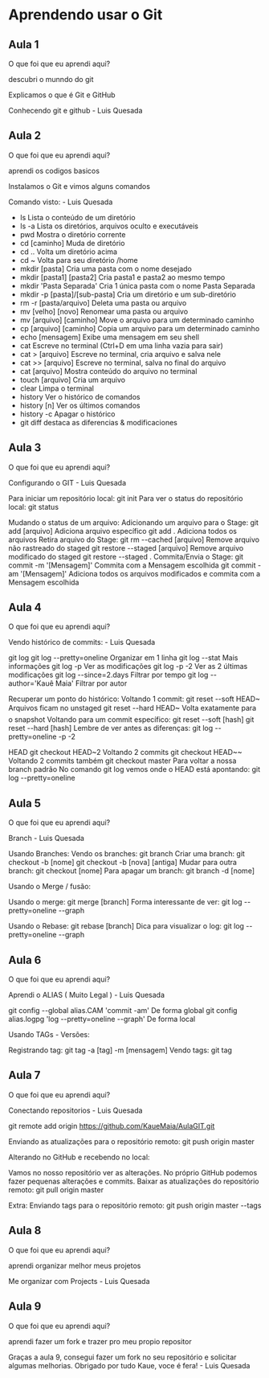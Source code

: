 # Aprendendo usar o Git


## Aula 1

O que foi que eu aprendi aqui?

descubri o munndo do git

Explicamos o que é Git e GitHub

Conhecendo git e github - Luis Quesada

## Aula 2

O que foi que eu aprendi aqui?

aprendi os codigos basicos

Instalamos o Git e vimos alguns comandos

Comando visto: - Luis Quesada

- ls Lista o conteúdo de um diretório
- ls -a Lista os diretórios, arquivos oculto e executáveis
- pwd Mostra o diretório corrente
- cd [caminho] Muda de diretório
- cd .. Volta um diretório acima
- cd ~ Volta para seu diretório /home
- mkdir [pasta] Cria uma pasta com o nome desejado
- mkdir [pasta1] [pasta2] Cria pasta1 e pasta2 ao mesmo tempo
- mkdir 'Pasta Separada' Cria 1 única pasta com o nome Pasta Separada
- mkdir -p [pasta]/[sub-pasta] Cria um diretório e um sub-diretório
- rm -r [pasta/arquivo] Deleta uma pasta ou arquivo
- mv [velho] [novo] Renomear uma pasta ou arquivo
- mv [arquivo] [caminho] Move o arquivo para um determinado caminho
- cp [arquivo] [caminho] Copia um arquivo para um determinado caminho
- echo [mensagem] Exibe uma mensagem em seu shell
- cat Escreve no terminal (Ctrl+D em uma linha vazia para sair)
- cat > [arquivo] Escreve no terminal, cria arquivo e salva nele
- cat >> [arquivo] Escreve no terminal, salva no final do arquivo
- cat [arquivo] Mostra conteúdo do arquivo no terminal
- touch [arquivo] Cria um arquivo
- clear Limpa o terminal
- history Ver o histórico de comandos
- history [n] Ver os últimos comandos
- history -c Apagar o histórico
- git diff destaca as diferencias & modificaciones


## Aula 3

O que foi que eu aprendi aqui?

Configurando o GIT - Luis Quesada

Para iniciar um repositório local:
git init
Para ver o status do repositório local:
git status

Mudando o status de um arquivo:
Adicionando um arquivo para o Stage:
git add [arquivo] Adiciona arquivo específico
git add . Adiciona todos os arquivos
Retira arquivo do Stage:
git rm --cached [arquivo] Remove arquivo não rastreado do staged
git restore --staged [arquivo] Remove arquivo modificado do staged
git restore --staged .
Commita/Envia o Stage:
git commit -m '[Mensagem]' Commita com a Mensagem escolhida
git commit -am '[Mensagem]' Adiciona todos os arquivos modificados e
commita com a Mensagem escolhida

## Aula 4

O que foi que eu aprendi aqui?

Vendo histórico de commits: - Luis Quesada

git log
git log --pretty=oneline Organizar em 1 linha
git log --stat Mais informações
git log -p Ver as modificações
git log -p -2 Ver as 2 últimas modificações
git log --since=2.days Filtrar por tempo
git log --author='Kauê Maia' Filtrar por autor

Recuperar um ponto do histórico:
Voltando 1 commit:
git reset --soft HEAD~ Arquivos ficam no unstaged
git reset --hard HEAD~ Volta exatamente para o snapshot
Voltando para um commit específico:
git reset --soft [hash]
git reset --hard [hash]
Lembre de ver antes as diferenças:
git log --pretty=oneline -p -2

HEAD
git checkout HEAD~2 Voltando 2 commits
git checkout HEAD~~ Voltando 2 commits também
git checkout master Para voltar a nossa branch padrão
No comando git log vemos onde o HEAD está apontando:
git log --pretty=oneline


## Aula 5

O que foi que eu aprendi aqui?

Branch - Luis Quesada

Usando Branches:
Vendo os branches:
git branch
Criar uma branch:
git checkout -b [nome]
git checkout -b [nova] [antiga]
Mudar para outra branch:
git checkout [nome]
Para apagar um branch:
git branch -d [nome] 

Usando o Merge / fusão:

Usando o merge:
git merge [branch]
Forma interessante de ver:
git log --pretty=oneline --graph

Usando o Rebase:
git rebase [branch]
Dica para visualizar o log:
git log --pretty=oneline --graph

## Aula 6

O que foi que eu aprendi aqui?

Aprendi o ALIAS ( Muito Legal ) - Luis Quesada

git config --global alias.CAM 'commit -am' De forma global
git config alias.logpg 'log --pretty=oneline --graph' De forma local


Usando TAGs - Versões:

Registrando tag:
git tag -a [tag] -m [mensagem]
Vendo tags:
git tag

## Aula 7

O que foi que eu aprendi aqui?

Conectando repositorios - Luis Quesada

git remote add origin https://github.com/KaueMaia/AulaGIT.git

Enviando as atualizações para o repositório remoto:
git push origin master


Alterando no GitHub e recebendo no local:

Vamos no nosso repositório ver as alterações.
No próprio GitHub podemos fazer pequenas alterações e commits.
Baixar as atualizações do repositório remoto:
git pull origin master

Extra: Enviando tags para o repositório remoto:
git push origin master --tags


## Aula 8

O que foi que eu aprendi aqui?

aprendi organizar melhor meus projetos

Me organizar com Projects - Luis Quesada


## Aula 9

O que foi que eu aprendi aqui?

aprendi fazer um fork e trazer pro meu propio repositor

Graças a aula 9, consegui fazer um fork no seu repositório e solicitar algumas melhorias. Obrigado por tudo Kaue, voce é fera! - Luis Quesada
